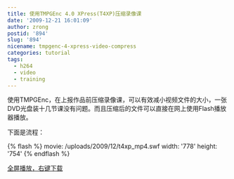 ```yaml
---
title: 使用TMPGEnc 4.0 XPress(T4XP)压缩录像课
date: '2009-12-21 16:01:09'
author: zrong
postid: '894'
slug: '894'
nicename: tmpgenc-4-xpress-video-compress
categories: tutorial
tags:
  - h264
  - video
  - training
---
```


使用TMPGEnc，在上报作品前压缩录像课，可以有效减小视频文件的大小，一张DVD光盘装十几节课没有问题。而且压缩后的文件可以直接在网上使用Flash播放器播放。  

下面是流程：  

<!--more-->  
{% flash %}
movie: /uploads/2009/12/t4xp_mp4.swf
width: '778'
height: '754'
{% endflash %}

[全屏播放，右键下载](/uploads/2009/12/t4xp_mp4.swf)


